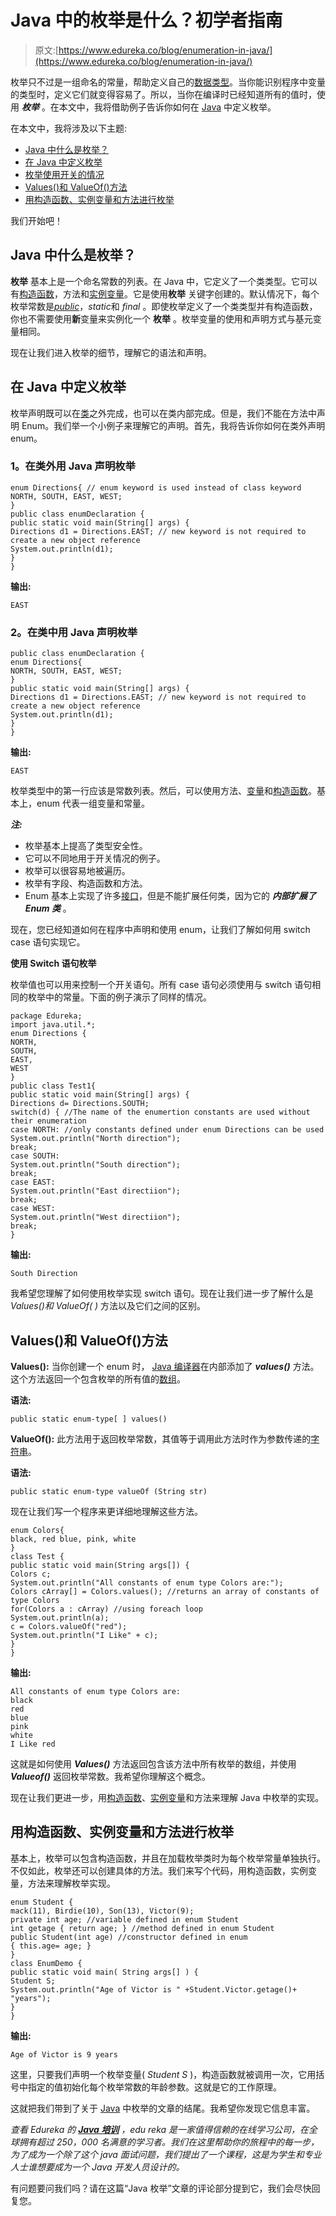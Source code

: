 # Java 中的枚举是什么？初学者指南

> 原文:[https://www.edureka.co/blog/enumeration-in-java/](https://www.edureka.co/blog/enumeration-in-java/)

枚举只不过是一组命名的常量，帮助定义自己的[数据类型](https://www.edureka.co/blog/data-types-in-java/)。当你能识别程序中变量的类型时，定义它们就变得容易了。所以，当你在编译时已经知道所有的值时，使用 ***枚举*** 。在本文中，我将借助例子告诉你如何在 [Java](https://www.edureka.co/blog/java-tutorial/) 中定义枚举。

在本文中，我将涉及以下主题:

*   [Java 中什么是枚举？](#WhatisEnumerationinJava?)
*   [在 Java 中定义枚举](#DefiningEnumerationinJava)
*   [枚举使用开关的情况](#Enumusingswitchcase)
*   [Values()和 ValueOf()方法](#Values()andValueOf()method)
*   [用构造函数、实例变量和方法进行枚举](#EnumerationwithConstructor,instancevariableandMethod)

我们开始吧！

## **Java 中什么是枚举？**

**枚举** 基本上是一个命名常数的列表。在 Java 中，它定义了一个类类型。它可以有[构造函数](https://www.edureka.co/blog/constructor-in-java/)，方法和[实例变量](https://www.edureka.co/blog/instance-variable-in-java/)。它是使用**枚举** 关键字创建的。默认情况下，每个枚举常数是[*public*](https://www.edureka.co/blog/access-modifiers-in-java/#Public_Access_Modifier)，*static*和  *final* 。即使枚举定义了一个类类型并有构造函数，你也不需要使用**新**变量来实例化一个  **枚举** 。枚举变量的使用和声明方式与基元变量相同。

现在让我们进入枚举的细节，理解它的语法和声明。

## **在 Java 中定义枚举**

枚举声明既可以在[类](https://www.edureka.co/blog/java-tutorial/#obj)之外完成，也可以在类内部完成。但是，我们不能在方法中声明 Enum。我们举一个小例子来理解它的声明。首先，我将告诉你如何在类外声明 enum。

### **1。在类外用 Java 声明枚举**

```
enum Directions{ // enum keyword is used instead of class keyword
NORTH, SOUTH, EAST, WEST;
}
public class enumDeclaration {
public static void main(String[] args) {
Directions d1 = Directions.EAST; // new keyword is not required to create a new object reference
System.out.println(d1);
}
}
```

**输出:**

```
EAST
```

### **2。在类**中用 Java 声明枚举

```
public class enumDeclaration {
enum Directions{
NORTH, SOUTH, EAST, WEST;
}
public static void main(String[] args) {
Directions d1 = Directions.EAST; // new keyword is not required to create a new object reference
System.out.println(d1);
}
}
```

**输出:**

```
EAST
```

枚举类型中的第一行应该是常数列表。然后，可以使用方法、[变量](https://www.edureka.co/blog/java-tutorial/#variables)和[构造函数](https://www.edureka.co/blog/constructor-in-java/)。基本上，enum 代表一组变量和常量。

***注:***

*   枚举基本上提高了类型安全性。
*   它可以不同地用于开关情况的例子。
*   枚举可以很容易地被遍历。
*   枚举有字段、构造函数和方法。
*   Enum 基本上实现了许多[接口](https://www.edureka.co/blog/java-interface/)，但是不能扩展任何类，因为它的 ***内部扩展了 Enum 类*** 。

现在，您已经知道如何在程序中声明和使用 enum，让我们了解如何用 switch case 语句实现它。

**使用 Switch 语句枚举**

枚举值也可以用来控制一个开关语句。所有 case 语句必须使用与 switch 语句相同的枚举中的常量。下面的例子演示了同样的情况。

```
package Edureka;
import java.util.*;
enum Directions {
NORTH,
SOUTH,
EAST,
WEST
}
public class Test1{
public static void main(String[] args) {
Directions d= Directions.SOUTH;
switch(d) { //The name of the enumertion constants are used without their enumeration
case NORTH: //only constants defined under enum Directions can be used
System.out.println("North direction");
break;
case SOUTH:
System.out.println("South direction");
break;
case EAST:
System.out.println("East directiion");
break;
case WEST:
System.out.println("West directiion");
break;
}
```

**输出:**

```
South Direction
```

我希望您理解了如何使用枚举实现 switch 语句。现在让我们进一步了解什么是 *Values()和 ValueOf( )* 方法以及它们之间的区别。

## **Values()和 ValueOf()方法**

**Values():** 当你创建一个 enum 时， [Java 编译器](https://www.edureka.co/blog/just-in-time-compiler/)在内部添加了 ***values()*** 方法。这个方法返回一个包含枚举的所有值的[数组](https://www.edureka.co/blog/java-array/)。

**语法:**

```
public static enum-type[ ] values()
```

**ValueOf():** 此方法用于返回枚举常数，其值等于调用此方法时作为参数传递的[字符串](https://www.edureka.co/blog/cheatsheets/java-string-cheat-sheet/)。

**语法:**

```
public static enum-type valueOf (String str)
```

现在让我们写一个程序来更详细地理解这些方法。

```
enum Colors{
black, red blue, pink, white
}
class Test {
public static void main(String args[]) {
Colors c;
System.out.println("All constants of enum type Colors are:");
Colors cArray[] = Colors.values(); //returns an array of constants of type Colors
for(Colors a : cArray) //using foreach loop
System.out.println(a);
c = Colors.valueOf("red");
System.out.println("I Like" + c);
}
}
```

**输出:**

```
All constants of enum type Colors are:
black
red
blue
pink
white
I Like red
```

这就是如何使用 ***Values()*** 方法返回包含该方法中所有枚举的数组，并使用 ***Valueof()*** 返回枚举常数。我希望你理解这个概念。

现在让我们更进一步，用[构造函数](https://www.edureka.co/blog/constructor-in-java/)、[实例变量](https://www.edureka.co/blog/instance-variable-in-java/)和方法来理解 Java 中枚举的实现。

## **用构造函数、实例变量和方法进行枚举**

基本上，枚举可以包含构造函数，并且在加载枚举类时为每个枚举常量单独执行。不仅如此，枚举还可以创建具体的方法。我们来写个代码，用构造函数，实例变量，方法来理解枚举实现。

```
enum Student {
mack(11), Birdie(10), Son(13), Victor(9);
private int age; //variable defined in enum Student
int getage { return age; } //method defined in enum Student
public Student(int age) //constructor defined in enum
{ this.age= age; }
}
class EnumDemo {
public static void main( String args[] ) {
Student S;
System.out.println("Age of Victor is " +Student.Victor.getage()+ "years");
}
}
```

**输出:**

```
Age of Victor is 9 years
```

这里，只要我们声明一个枚举变量( *Student S* )，构造函数就被调用一次，它用括号中指定的值初始化每个枚举常数的年龄参数。这就是它的工作原理。

这就把我们带到了关于 [Java](https://docs.oracle.com/javase/tutorial/) 中枚举的文章的结尾。我希望你发现它信息丰富。

*查看 Edureka 的 **[Java 培训](https://www.edureka.co/java-j2ee-soa-training)** ，edu reka 是一家值得信赖的在线学习公司，在全球拥有超过 250，000 名满意的学习者。我们在这里帮助你的旅程中的每一步，为了成为一个除了这个 java 面试问题，我们提出了一个课程，这是为学生和专业人士谁想要成为一个 Java 开发人员设计的。*

有问题要问我们吗？请在这篇“Java 枚举”文章的评论部分提到它，我们会尽快回复您。